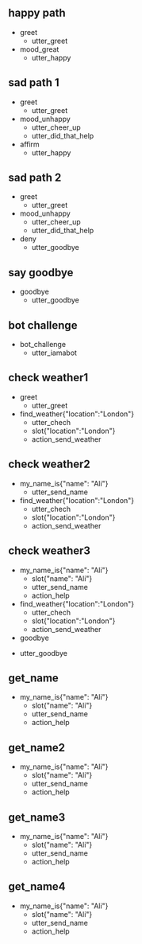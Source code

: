 ## happy path
* greet
  - utter_greet
* mood_great
  - utter_happy

## sad path 1
* greet
  - utter_greet
* mood_unhappy
  - utter_cheer_up
  - utter_did_that_help
* affirm
  - utter_happy

## sad path 2
* greet
  - utter_greet
* mood_unhappy
  - utter_cheer_up
  - utter_did_that_help
* deny
  - utter_goodbye

## say goodbye
* goodbye
  - utter_goodbye

## bot challenge
* bot_challenge
  - utter_iamabot

## check weather1
* greet
  - utter_greet
* find_weather{"location":"London"}
  - utter_chech
  - slot{"location":"London"}
  - action_send_weather

## check weather2
* my_name_is{"name": "Ali"}
  - utter_send_name
* find_weather{"location":"London"}
  - utter_chech
  - slot{"location":"London"}
  - action_send_weather

## check weather3
* my_name_is{"name": "Ali"}
  - slot{"name": "Ali"}
  - utter_send_name
  - action_help
* find_weather{"location":"London"}
  - utter_chech
  - slot{"location":"London"}
  - action_send_weather
* goodbye
 - utter_goodbye
## get_name
* my_name_is{"name": "Ali"}
  - slot{"name": "Ali"}
  - utter_send_name
  - action_help

## get_name2
* my_name_is{"name": "Ali"}
  - slot{"name": "Ali"}
  - utter_send_name
  - action_help

## get_name3
* my_name_is{"name": "Ali"}
  - slot{"name": "Ali"}
  - utter_send_name
  - action_help

## get_name4
* my_name_is{"name": "Ali"}
  - slot{"name": "Ali"}
  - utter_send_name
  - action_help
